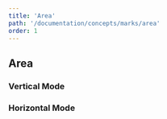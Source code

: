 ```yaml
---
title: 'Area'
path: '/documentation/concepts/marks/area'
order: 1
---
```


## Area

### Vertical Mode
<area-tester-vertical></area-tester-vertical>

### Horizontal Mode
<area-tester-horizontal></area-tester-horizontal>
